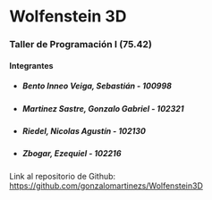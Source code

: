 # Wolfenstein 3D
### Taller de Programación I (75.42)

#### Integrantes

- ##### Bento Inneo Veiga, Sebastián - 100998
- ##### Martinez Sastre, Gonzalo Gabriel - 102321
- ##### Riedel, Nicolas Agustín - 102130 
- ##### Zbogar, Ezequiel - 102216  

Link al repositorio de Github: https://github.com/gonzalomartinezs/Wolfenstein3D

